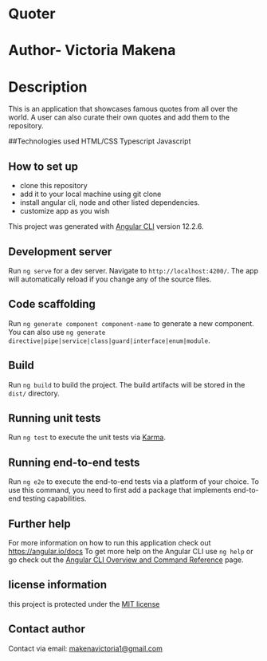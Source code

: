 # Quoter

# Author- Victoria Makena

# Description
This is an application that showcases famous quotes from all over the world. A user can also curate their own quotes and add them to the repository.

##Technologies used
HTML/CSS
Typescript
Javascript

## How to set up
* clone this repository
* add it to your local machine using git clone <repo address>
* install angular cli, node and other listed dependencies.
* customize app as you wish

This project was generated with [Angular CLI](https://github.com/angular/angular-cli) version 12.2.6.

## Development server

Run `ng serve` for a dev server. Navigate to `http://localhost:4200/`. The app will automatically reload if you change any of the source files.

## Code scaffolding

Run `ng generate component component-name` to generate a new component. You can also use `ng generate directive|pipe|service|class|guard|interface|enum|module`.

## Build

Run `ng build` to build the project. The build artifacts will be stored in the `dist/` directory.

## Running unit tests

Run `ng test` to execute the unit tests via [Karma](https://karma-runner.github.io).

## Running end-to-end tests

Run `ng e2e` to execute the end-to-end tests via a platform of your choice. To use this command, you need to first add a package that implements end-to-end testing capabilities.

## Further help
For more information on how to run this application check out https://angular.io/docs
To get more help on the Angular CLI use `ng help` or go check out the [Angular CLI Overview and Command Reference](https://angular.io/cli) page.

## license information
this project is protected under the [MIT license](license)

## Contact author
Contact via email: makenavictoria1@gmail.com



